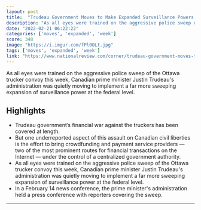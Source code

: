```yaml
---
layout: post
title:  "Trudeau Government Moves to Make Expanded Surveillance Powers over Financial Transactions ‘Permanent’"
description: "As all eyes were trained on the aggressive police sweep of the Ottawa trucker convoy this week, Canadian prime minister Justin Trudeau's administration was quietly moving to implement a far more sweeping expansion of surveillance power at the federal level."
date: "2022-02-21 06:22:22"
categories: ['moves', 'expanded', 'week']
score: 348
image: "https://i.imgur.com/fPl0OLt.jpg"
tags: ['moves', 'expanded', 'week']
link: "https://www.nationalreview.com/corner/trudeau-government-moves-to-make-expanded-surveillance-powers-over-financial-transactions-permanent/"
---
```


As all eyes were trained on the aggressive police sweep of the Ottawa trucker convoy this week, Canadian prime minister Justin Trudeau's administration was quietly moving to implement a far more sweeping expansion of surveillance power at the federal level.

## Highlights

- Trudeau government’s financial war against the truckers has been covered at length.
- But one underreported aspect of this assault on Canadian civil liberties is the effort to bring crowdfunding and payment service providers — two of the most prominent routes for financial transactions on the Internet — under the control of a centralized government authority.
- As all eyes were trained on the aggressive police sweep of the Ottawa trucker convoy this week, Canadian prime minister Justin Trudeau's administration was quietly moving to implement a far more sweeping expansion of surveillance power at the federal level.
- In a February 14 news conference, the prime minister's administration held a press conference with reporters covering the sweep.

---
